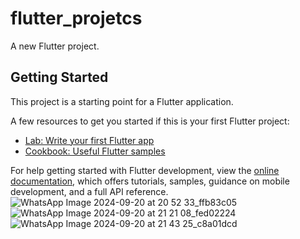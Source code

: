 # flutter_projetcs

A new Flutter project.

## Getting Started

This project is a starting point for a Flutter application.

A few resources to get you started if this is your first Flutter project:

- [Lab: Write your first Flutter app](https://docs.flutter.dev/get-started/codelab)
- [Cookbook: Useful Flutter samples](https://docs.flutter.dev/cookbook)

For help getting started with Flutter development, view the
[online documentation](https://docs.flutter.dev/), which offers tutorials,
samples, guidance on mobile development, and a full API reference.
![WhatsApp Image 2024-09-20 at 20 52 33_ffb83c05](https://github.com/user-attachments/assets/163c7c3a-9e25-4e4f-8cd6-8b8a135f6546)
![WhatsApp Image 2024-09-20 at 21 21 08_fed02224](https://github.com/user-attachments/assets/93cc3df6-f9d6-406c-9a76-f5ad1e6c7fcd)
![WhatsApp Image 2024-09-20 at 21 43 25_c8a01dcd](https://github.com/user-attachments/assets/f26bba18-9fe1-4503-9ac3-3d9ff2cbe085)

